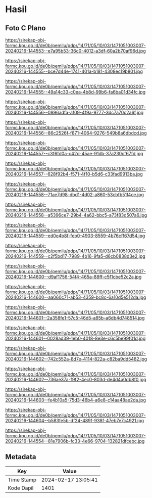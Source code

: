 # Hasil

## Foto C Plano

https://sirekap-obj-formc.kpu.go.id/de0b/pemilu/pdpr/14/71/05/10/03/1471051003007-20240216-144553--e7a95b53-36c0-4012-a3df-60a2b70af96d.jpg

https://sirekap-obj-formc.kpu.go.id/de0b/pemilu/pdpr/14/71/05/10/03/1471051003007-20240216-144555--bce7d44e-1741-401a-b181-4308ec19b801.jpg

https://sirekap-obj-formc.kpu.go.id/de0b/pemilu/pdpr/14/71/05/10/03/1471051003007-20240216-144555--49a14c33-c0ea-4b8d-99b6-fa6ba01d34fc.jpg

https://sirekap-obj-formc.kpu.go.id/de0b/pemilu/pdpr/14/71/05/10/03/1471051003007-20240216-144556--0896adfa-af09-4f9a-9777-3dc7a70c2a6f.jpg

https://sirekap-obj-formc.kpu.go.id/de0b/pemilu/pdpr/14/71/05/10/03/1471051003007-20240216-144556--86c2526f-f871-4064-9276-549b8a6dbdcd.jpg

https://sirekap-obj-formc.kpu.go.id/de0b/pemilu/pdpr/14/71/05/10/03/1471051003007-20240216-144557--c3f6fd0a-c42d-45ae-91db-37a230cf67fd.jpg

https://sirekap-obj-formc.kpu.go.id/de0b/pemilu/pdpr/14/71/05/10/03/1471051003007-20240216-144557--628f92b4-f571-4f10-b5d6-c33fad9913ba.jpg

https://sirekap-obj-formc.kpu.go.id/de0b/pemilu/pdpr/14/71/05/10/03/1471051003007-20240216-144558--71ae7d98-dbd1-4d02-a860-53cbfb51f4ce.jpg

https://sirekap-obj-formc.kpu.go.id/de0b/pemilu/pdpr/14/71/05/10/03/1471051003007-20240216-144558--a5396ce7-29b4-4a62-bbc5-a73f83d507a6.jpg

https://sirekap-obj-formc.kpu.go.id/de0b/pemilu/pdpr/14/71/05/10/03/1471051003007-20240216-144559--ed0e4b8f-feb0-4903-8559-4b76cff67d54.jpg

https://sirekap-obj-formc.kpu.go.id/de0b/pemilu/pdpr/14/71/05/10/03/1471051003007-20240216-144559--c2f5bd17-7989-4b16-9fa5-d6cb0838d3e2.jpg

https://sirekap-obj-formc.kpu.go.id/de0b/pemilu/pdpr/14/71/05/10/03/1471051003007-20240216-144600--d9af1756-54f4-465a-88ff-c5f1cbe52c2a.jpg

https://sirekap-obj-formc.kpu.go.id/de0b/pemilu/pdpr/14/71/05/10/03/1471051003007-20240216-144600--aa060c71-ab53-4359-bc8c-6a10d5e512da.jpg

https://sirekap-obj-formc.kpu.go.id/de0b/pemilu/pdpr/14/71/05/10/03/1471051003007-20240216-144601--2a358fe1-57c5-46d5-a85b-a6db4d748514.jpg

https://sirekap-obj-formc.kpu.go.id/de0b/pemilu/pdpr/14/71/05/10/03/1471051003007-20240216-144601--0028ad39-1eb0-4018-8e3e-c6c5be99f01d.jpg

https://sirekap-obj-formc.kpu.go.id/de0b/pemilu/pdpr/14/71/05/10/03/1471051003007-20240216-144602--742c552a-8d7e-4114-822a-c82ba9dd5482.jpg

https://sirekap-obj-formc.kpu.go.id/de0b/pemilu/pdpr/14/71/05/10/03/1471051003007-20240216-144602--736ae37a-f9f2-4ec0-803d-de4d4a0db8f0.jpg

https://sirekap-obj-formc.kpu.go.id/de0b/pemilu/pdpr/14/71/05/10/03/1471051003007-20240216-144603--fe4b10a5-75d3-46b4-a6e8-c14aa48ae2da.jpg

https://sirekap-obj-formc.kpu.go.id/de0b/pemilu/pdpr/14/71/05/10/03/1471051003007-20240216-144604--b583fe5b-df24-489f-938f-47eb7e7c4921.jpg

https://sirekap-obj-formc.kpu.go.id/de0b/pemilu/pdpr/14/71/05/10/03/1471051003007-20240216-144554--81e7906b-fc33-4e66-9704-132821dfcebc.jpg


## Metadata

| Key        | Value               |
| ---------- | ------------------- |
| Time Stamp | 2024-02-17 13:05:41 |
| Kode Dapil | 1401                |



